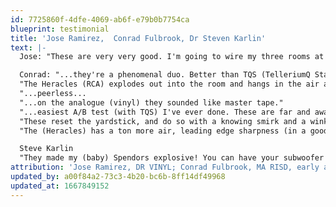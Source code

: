 ```yaml
---
id: 7725860f-4dfe-4069-ab6f-e79b0b7754ca
blueprint: testimonial
title: 'Jose Ramirez,  Conrad Fulbrook, Dr Steven Karlin'
text: |-
  Jose: "These are very very good. I'm going to wire my three rooms at Capfest with them."

  Conrad: "...they're a phenomenal duo. Better than TQS (TelleriumQ Statement) by some distance...not a subtle thing, (but) a massive difference."
  "The Heracles (RCA) explodes out into the room and hangs in the air around you....(they) are in another league."
  "...peerless... 
  "...on the analogue (vinyl) they sounded like master tape."
  "...easiest A/B test (with TQS) I've ever done. These are far and away better...transcendentally better than anything I've ever heard.
  "These reset the yardstick, and do so with a knowing smirk and a wink...they're masterful. 
  "The (Heracles) has a ton more air, leading edge sharpness (in a good way), are less warm and sound bigger and even more transparent.":

  Steve Karlin
  "They made my (baby) Spendors explosive! You can have your subwoofer back...."
attribution: 'Jose Ramirez, DR VINYL; Conrad Fulbrook, MA RISD, early adopter and website design  Dr Steven Karlin, psychiatrist (ret), painter, and early adopter'
updated_by: a00f84a2-73c3-4b20-bc6b-8ff14df49968
updated_at: 1667849152
---
```

